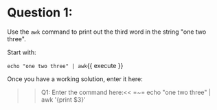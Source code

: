 # Question 1:

Use the `awk` command to print out the third word in the string "one two three".

Start with:

`echo "one two three" | awk`{{ execute }}

Once you have a working solution, enter it here:

>>Q1: Enter the command here:<<
=~= echo "one two three" | awk '{print $3}'


